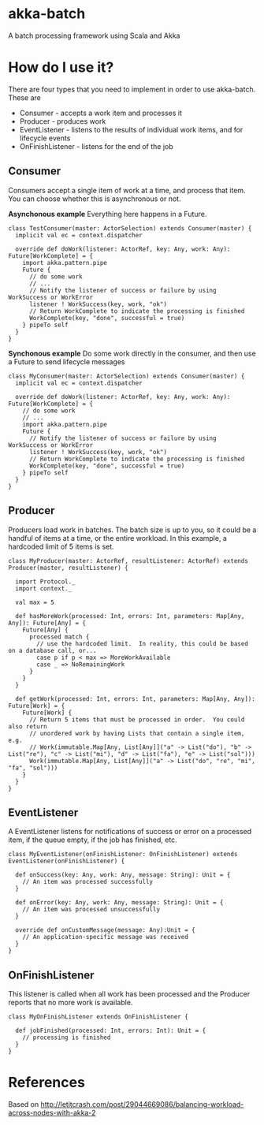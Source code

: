 akka-batch
==========

A batch processing framework using Scala and Akka


How do I use it?
================
There are four types that you need to implement in order to use akka-batch.  These are

* Consumer - accepts a work item and processes it
* Producer - produces work
* EventListener - listens to the results of individual work items, and for lifecycle events
* OnFinishListener - listens for the end of the job

Consumer
--------
Consumers accept a single item of work at a time, and process that item.  You can choose whether this is asynchronous or not.

**Asynchonous example**
Everything here happens in a Future.


    class TestConsumer(master: ActorSelection) extends Consumer(master) {
      implicit val ec = context.dispatcher

      override def doWork(listener: ActorRef, key: Any, work: Any): Future[WorkComplete] = {
        import akka.pattern.pipe
        Future {
          // do some work
          // ...
          // Notify the listener of success or failure by using WorkSuccess or WorkError
          listener ! WorkSuccess(key, work, "ok")
          // Return WorkComplete to indicate the processing is finished
          WorkComplete(key, "done", successful = true)
        } pipeTo self
      }
    }

**Synchonous example**
Do some work directly in the consumer, and then use a Future to send lifecycle messages

    class MyConsumer(master: ActorSelection) extends Consumer(master) {
      implicit val ec = context.dispatcher

      override def doWork(listener: ActorRef, key: Any, work: Any): Future[WorkComplete] = {
        // do some work
        // ...
        import akka.pattern.pipe
        Future {
          // Notify the listener of success or failure by using WorkSuccess or WorkError
          listener ! WorkSuccess(key, work, "ok")
          // Return WorkComplete to indicate the processing is finished
          WorkComplete(key, "done", successful = true)
        } pipeTo self
      }
    }


Producer
--------
Producers load work in batches.  The batch size is up to you, so it could be a handful of items at a time, or the entire workload.  In this example, a hardcoded limit of 5 items is set.

    class MyProducer(master: ActorRef, resultListener: ActorRef) extends Producer(master, resultListener) {

      import Protocol._
      import context._

      val max = 5

      def hasMoreWork(processed: Int, errors: Int, parameters: Map[Any, Any]): Future[Any] = {
        Future[Any] {
          processed match {
          	// use the hardcoded limit.  In reality, this could be based on a database call, or...
            case p if p < max => MoreWorkAvailable
            case _ => NoRemainingWork
          }
        }
      }

      def getWork(processed: Int, errors: Int, parameters: Map[Any, Any]): Future[Work] = {
        Future[Work] {
          // Return 5 items that must be processed in order.  You could also return
          // unordered work by having Lists that contain a single item, e.g.
          // Work(immutable.Map[Any, List[Any]]("a" -> List("do"), "b" -> List("re"), "c" -> List("mi"), "d" -> List("fa"), "e" -> List("sol")))
          Work(immutable.Map[Any, List[Any]]("a" -> List("do", "re", "mi", "fa", "sol")))
        }
      }
    }


EventListener
--------------
A EventListener listens for notifications of success or error on a processed item, if the queue empty, if the job has finished, etc.

    class MyEventListener(onFinishListener: OnFinishListener) extends EventListener(onFinishListener) {

      def onSuccess(key: Any, work: Any, message: String): Unit = {
        // An item was processed successfully
      }

      def onError(key: Any, work: Any, message: String): Unit = {
        // An item was processed unsuccessfully
      }

      override def onCustomMessage(message: Any):Unit = {
        // An application-specific message was received
      }
    }


OnFinishListener
----------------
This listener is called when all work has been processed and the Producer reports that no more work is available.

    class MyOnFinishListener extends OnFinishListener {

      def jobFinished(processed: Int, errors: Int): Unit = {
        // processing is finished
      }
    }

References
==========

Based on http://letitcrash.com/post/29044669086/balancing-workload-across-nodes-with-akka-2